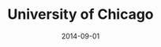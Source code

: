 ---
title: University of Chicago
degree: M.A. Social Science
awarded: Sep. 2014
date: 2014-09-01
tags:
  - school
---